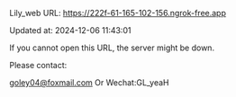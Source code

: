 Lily_web URL: https://222f-61-165-102-156.ngrok-free.app

Updated at: 2024-12-06 11:43:01

If you cannot open this URL, the server might be down.

Please contact: 

goley04@foxmail.com Or Wechat:GL_yeaH